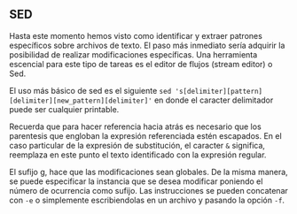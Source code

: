 
## SED

Hasta este momento hemos visto como identificar y extraer patrones específicos sobre archivos de texto. El paso más inmediato sería adquirir la posibilidad de realizar modificaciones específicas. Una herramienta escencial para este tipo de tareas es el editor de flujos (stream editor) o Sed. 

El uso más básico de sed es el siguiente ```sed 's[delimiter][pattern][delimiter][new_pattern][delimiter]'``` en donde el caracter delimitador puede ser cualquier printable. 

Recuerda que para hacer referencia hacia atrás es necesario que los parentesis que engloban la expresión referenciada estén escapados. En el caso particular de la expresión de substitución, el caracter ```&``` significa, reemplaza en este punto el texto identificado con la expresión regular. 

El sufijo g, hace que las modificaciones sean globales. De la misma manera, se puede especificar la instancia que se desea modificar poniendo el número de ocurrencia como sufijo. Las instrucciones se pueden concatenar con ```-e``` o simplemente escribiendolas en un archivo y pasando la opción ```-f```. 

